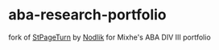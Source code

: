 # aba-research-portfolio
fork of [StPageTurn](https://github.com/Nodlik/StPageFlip) by [Nodlik](https://github.com/Nodlik/) for Mixhe's ABA DIV III portfolio
